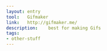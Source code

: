 ```yaml
---
layout: entry
tool:	Gifmaker
link:	http://gifmaker.me/
description:	best for making Gifs
tags:
- other-stuff	
---
```

